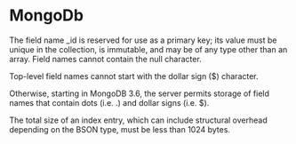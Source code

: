# MongoDb

The field name _id is reserved for use as a primary key; its value must be unique in the collection, is immutable, and may be of any type other than an array.
Field names cannot contain the null character.

Top-level field names cannot start with the dollar sign ($) character.

Otherwise, starting in MongoDB 3.6, the server permits storage of field names that contain dots (i.e. .) and dollar signs (i.e. $).

The total size of an index entry, which can include structural overhead depending on the BSON type, must be less than 1024 bytes.
